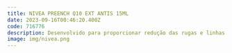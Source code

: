 ```yaml
---
title: NIVEA PREENCH Q10 EXT ANTIS 15ML
date: 2023-09-16T00:46:20.400Z
code: 716776
description: Desenvolvido para proporcionar redução das rugas e linhas de expressão, co...
image: img/nivea.png
---
```

